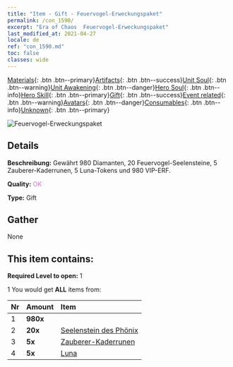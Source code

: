 ```yaml
---
title: "Item - Gift - Feuervogel-Erweckungspaket"
permalink: /con_1590/
excerpt: "Era of Chaos  Feuervogel-Erweckungspaket"
last_modified_at: 2021-04-27
locale: de
ref: "con_1590.md"
toc: false
classes: wide
---
```

 [Materials](/ItemsDE/){: .btn .btn--primary}[Artifacts](/ItemsDE/Artifacts/){: .btn .btn--success}[Unit Soul](/ItemsDE/UnitSoul/){: .btn .btn--warning}[Unit Awakening](/ItemsDE/UnitAwakening/){: .btn .btn--danger}[Hero Soul](/ItemsDE/HeroSoul/){: .btn .btn--info}[Hero Skill](/ItemsDE/HeroSkill/){: .btn .btn--primary}[Gift](/ItemsDE/Gift/){: .btn .btn--success}[Event related](/ItemsDE/Events/){: .btn .btn--warning}[Avatars](/ItemsDE/Avatars/){: .btn .btn--danger}[Consumables](/ItemsDE/Consumables/){: .btn .btn--info}[Unknown](/ItemsDE/Unknown/){: .btn .btn--primary}

 ![Feuervogel-Erweckungspaket](/images/t/i_907202.png)

## Details
 **Beschreibung:** Gewährt 980 Diamanten, 20 Feuervogel-Seelensteine, 5 Zauberer-Kaderrunen, 5 Luna-Tokens und 980 VIP-ERF.

 **Quality:** <span style="color: #DA70D6">OK</span>

 **Type:** Gift

## Gather

  None

## This item contains:

 **Required Level to open:** 1

 1 You would get **ALL** items  from:

  | Nr | Amount |     Item    |
  |:---|:-------|:------------|
  | 1 |  **980x** | <i class="fas fa-gem"/> |  | 
  | 2 |  **20x** | [Seelenstein des Phönix](/ItemsDE/unt_348/) |  | 
  | 3 |  **5x** | [Zauberer-Kaderrunen](/ItemsDE/con_746/) |  | 
  | 4 |  **5x** | [Luna](/ItemsDE/her_378/) |  | 
